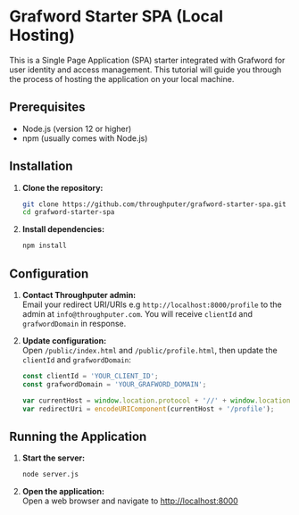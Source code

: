 # Grafword Starter SPA (Local Hosting)

This is a Single Page Application (SPA) starter integrated with Grafword for user identity and access management. This tutorial will guide you through the process of hosting the application on your local machine.

## Prerequisites

- Node.js (version 12 or higher)
- npm (usually comes with Node.js)

## Installation

1. **Clone the repository:**

    ```bash
    git clone https://github.com/throughputer/grafword-starter-spa.git
    cd grafword-starter-spa
    ```

2. **Install dependencies:**

    ```bash
    npm install
    ```

## Configuration

1. **Contact Throughputer admin:**  
   Email your redirect URI/URIs e.g `http://localhost:8000/profile` to the admin at `info@throughputer.com`. You will receive `clientId` and `grafwordDomain` in response.


2. **Update configuration:**  
   Open `/public/index.html` and `/public/profile.html`, then update the `clientId` and `grafwordDomain`:

    ```javascript
    const clientId = 'YOUR_CLIENT_ID';
    const grafwordDomain = 'YOUR_GRAFWORD_DOMAIN';

    var currentHost = window.location.protocol + '//' + window.location.host;
    var redirectUri = encodeURIComponent(currentHost + '/profile');
    ```

## Running the Application

1. **Start the server:**

    ```bash
    node server.js
    ```

2. **Open the application:**  
   Open a web browser and navigate to [http://localhost:8000](http://localhost:8000)
